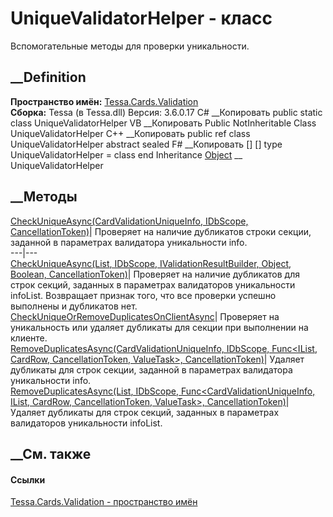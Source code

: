# UniqueValidatorHelper - класс
Вспомогательные методы для проверки уникальности.
## __Definition
 **Пространство имён:** [Tessa.Cards.Validation](N_Tessa_Cards_Validation.htm)  
 **Сборка:** Tessa (в Tessa.dll) Версия: 3.6.0.17
C# __Копировать
     public static class UniqueValidatorHelper
VB __Копировать
     Public NotInheritable Class UniqueValidatorHelper
C++ __Копировать
     public ref class UniqueValidatorHelper abstract sealed
F# __Копировать
     [<AbstractClassAttribute>]
    [<SealedAttribute>]
    type UniqueValidatorHelper = class end
Inheritance
    [Object](https://learn.microsoft.com/dotnet/api/system.object) __ UniqueValidatorHelper
##  __Методы
[CheckUniqueAsync(CardValidationUniqueInfo, IDbScope,
CancellationToken)](M_Tessa_Cards_Validation_UniqueValidatorHelper_CheckUniqueAsync_1.htm)|
Проверяет на наличие дубликатов строки секции, заданной в параметрах
валидатора уникальности info.  
---|---  
[CheckUniqueAsync(List<CardValidationUniqueInfo>, IDbScope,
IValidationResultBuilder, Object, Boolean,
CancellationToken)](M_Tessa_Cards_Validation_UniqueValidatorHelper_CheckUniqueAsync.htm)|
Проверяет на наличие дубликатов для строк секций, заданных в параметрах
валидаторов уникальности infoList. Возвращает признак того, что все проверки
успешно выполнены и дубликатов нет.  
[CheckUniqueOrRemoveDuplicatesOnClientAsync](M_Tessa_Cards_Validation_UniqueValidatorHelper_CheckUniqueOrRemoveDuplicatesOnClientAsync.htm)|
Проверяет на уникальность или удаляет дубликаты для секции при выполнении на
клиенте.  
[RemoveDuplicatesAsync(CardValidationUniqueInfo, IDbScope,
Func<IList<CardRow>, CardRow, CancellationToken, ValueTask>,
CancellationToken)](M_Tessa_Cards_Validation_UniqueValidatorHelper_RemoveDuplicatesAsync_1.htm)|
Удаляет дубликаты для строк секции, заданной в параметрах валидатора
уникальности info.  
[RemoveDuplicatesAsync(List<CardValidationUniqueInfo>, IDbScope,
Func<CardValidationUniqueInfo, IList<CardRow>, CardRow, CancellationToken,
ValueTask>,
CancellationToken)](M_Tessa_Cards_Validation_UniqueValidatorHelper_RemoveDuplicatesAsync.htm)|
Удаляет дубликаты для строк секций, заданных в параметрах валидаторов
уникальности infoList.  
## __См. также
#### Ссылки
[Tessa.Cards.Validation - пространство имён](N_Tessa_Cards_Validation.htm)
